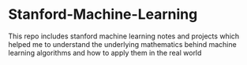 # Stanford-Machine-Learning
This repo includes stanford machine learning notes and projects which helped me to understand the underlying mathematics behind machine learning algorithms and how to apply them in the real world
